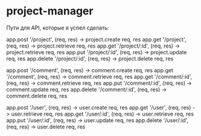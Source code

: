 # project-manager

Пути для API, которые я успел сделать:

app.post    '/project',     (req, res) -> project.create req, res
app.get     '/project',     (req, res) -> project.retrieve req, res
app.get     '/project/:id', (req, res) -> project.retrieve req, res
app.put     '/project/:id', (req, res) -> project.update req, res
app.delete  '/project/:id', (req, res) -> project.delete req, res

app.post    '/comment',     (req, res) -> comment.create req, res
app.get     '/comment',     (req, res) -> comment.retrieve req, res
app.get     '/comment/:id', (req, res) -> comment.retrieve req, res
app.put     '/comment/:id', (req, res) -> comment.update req, res
app.delete  '/comment/:id', (req, res) -> comment.delete req, res

app.post    '/user',     (req, res) -> user.create req, res
app.get     '/user',     (req, res) -> user.retrieve req, res
app.get     '/user/:id', (req, res) -> user.retrieve req, res
app.put     '/user/:id', (req, res) -> user.update req, res
app.delete  '/user/:id', (req, res) -> user.delete req, res
